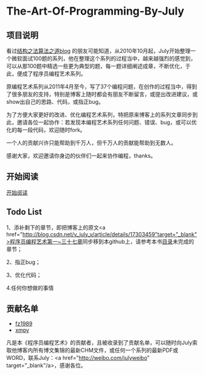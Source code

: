 The-Art-Of-Programming-By-July
=============================

## 项目说明

  看过<a href="http://blog.csdn.net/v_july_v" target="_blank">结构之法算法之道blog</a>
的朋友可能知道，从2010年10月起，July开始整理一个微软面试100题的系列，他在整理这个系列的过程当中，越来越强烈的感觉到，可以从那100题中精选一些更为典型的题，每一题详细阐述成章，不断优化，于此，便成了程序员编程艺术系列。

  原编程艺术系列从2011年4月至今，写了37个编程问题，在创作的过程当中，得到了很多朋友的支持，特别是博客上随时都会有朋友不断留言，或提出改进建议，或show出自己的思路、代码，或指正bug。
  
  为了方便大家更好的改进、优化编程艺术系列，特把原来博客上的系列文章同步到此，邀请各位一起协作：若发现本编程艺术系列任何问题、错误、bug，或可以优化的每一段代码，欢迎随时fork。
  
  一个人的贡献兴许只能帮助到千万人，但千万人的贡献能帮助到无数人。
  
  感谢大家，欢迎邀请你身边的伙伴们一起来协作编程，thanks。


## 开始阅读

 [开始阅读](<https://github.com/nateriver520/The-Art-Of-Programming-By-July/blob/master/ebook/preface.md>)


## Todo List

 1、添补剩下的章节，即把博客上的原文<a href="http://blog.csdn.net/v_july_v/article/details/17303459"target="_blank">程序员编程艺术第一~三十七章</a>同步移到本github上，请参考本书[目录](<https://github.com/nateriver520/The-Art-Of-Programming-By-July/blob/master/ebook/preface.md>)未完成的章节；
 
 2、指正bug；
 
 3、优化代码；
 
 4.任何你想做的事情
 
 

## 贡献名单
 * [fz1989](https://github.com/fz1989)
 * [xmpy](https://github.com/xmpy)

凡是本《程序员编程艺术》的贡献者，且被收录到了贡献名单，可以随时向July索取他博客内所有博文集锦的最新CHM文件，或任何一个系列的最新PDF或WORD，联系July：<a href="http://weibo.com/julyweibo" target="_blank"/a>，感谢各位。
